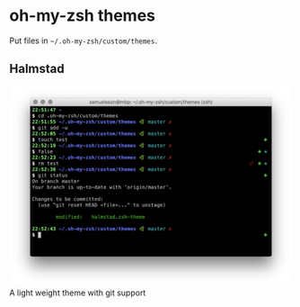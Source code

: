 # oh-my-zsh themes
Put files in `~/.oh-my-zsh/custom/themes`.

## Halmstad
<img src="halmstad_screenshot.png">
A light weight theme with git support
